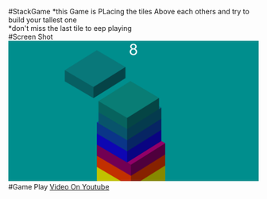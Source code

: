 #StackGame
*this Game is PLacing the tiles Above each others and try  to build your tallest one <br>
*don't miss the last tile to eep playing <br>
#Screen Shot
![Scene](/Untitled.png) <br>
#Game Play
[Video On Youtube](https://www.youtube.com/watch?v=nRP3uHiPmlA) <br>
